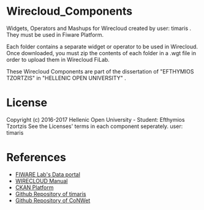 # Wirecloud_Components
Widgets, Operators and Mashups for Wirecloud created by user: timaris .
They must be used in Fiware Platform.

Each folder contains a separate widget or operator to be used in Wirecloud. Once downloaded, you must zip the contents of each folder in a .wgt file in order to upload them in Wirecloud FiLab.

These Wirecloud Components are part of the dissertation of "EFTHYMIOS TZORTZIS" in "HELLENIC OPEN UNIVERSITY" .

# License
Copyright (c) 2016-2017 Hellenic Open University - Student: Efthymios Tzortzis
See the Licenses' terms in each component seperately.
user: timaris <e-tim AT otenet DOT gr>

# References


* [FIWARE Lab's Data portal](https://data.lab.fiware.org)
* [WIRECLOUD Manual](https://wirecloud.readthedocs.io)
* [CKAN Platform](http://ckan.org/)
* [Github Repository of timaris](https://github.com/timaris/Wirecloud_Components)
* [Github Repository of CoNWet](https://github.com/wirecloud-fiware)
